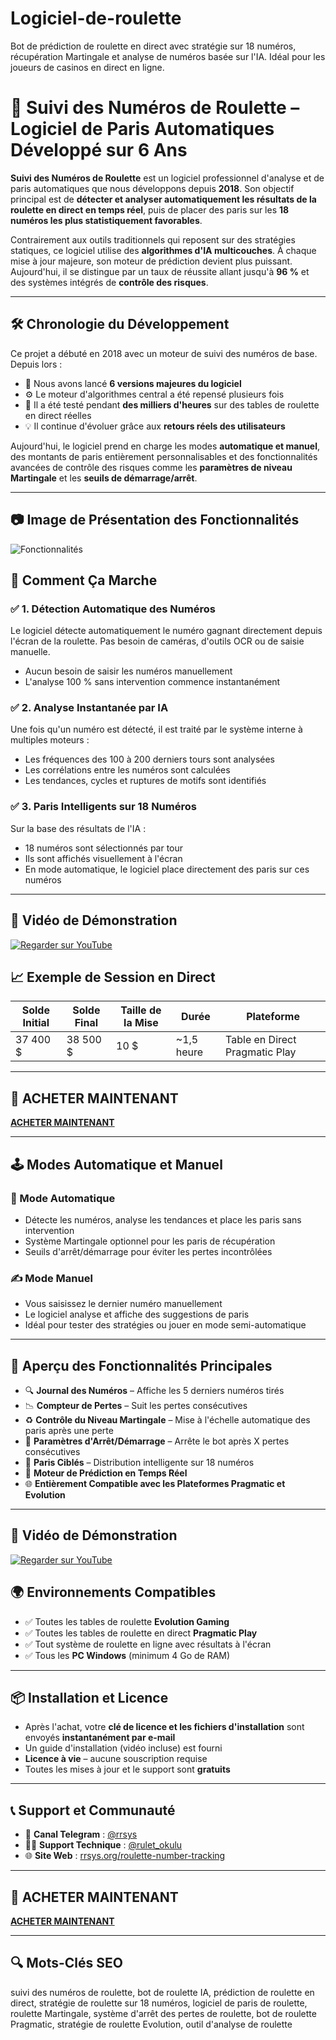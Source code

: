 # Logiciel-de-roulette
Bot de prédiction de roulette en direct avec stratégie sur 18 numéros, récupération Martingale et analyse de numéros basée sur l'IA. Idéal pour les joueurs de casinos en direct en ligne.

# 🧠 Suivi des Numéros de Roulette – Logiciel de Paris Automatiques Développé sur 6 Ans

**Suivi des Numéros de Roulette** est un logiciel professionnel d'analyse et de paris automatiques que nous développons depuis **2018**. Son objectif principal est de **détecter et analyser automatiquement les résultats de la roulette en direct en temps réel**, puis de placer des paris sur les **18 numéros les plus statistiquement favorables**.

Contrairement aux outils traditionnels qui reposent sur des stratégies statiques, ce logiciel utilise des **algorithmes d'IA multicouches**. À chaque mise à jour majeure, son moteur de prédiction devient plus puissant. Aujourd'hui, il se distingue par un taux de réussite allant jusqu'à **96 %** et des systèmes intégrés de **contrôle des risques**.

---

## 🛠️ Chronologie du Développement

Ce projet a débuté en 2018 avec un moteur de suivi des numéros de base. Depuis lors :

- 🔁 Nous avons lancé **6 versions majeures du logiciel**
- ⚙️ Le moteur d'algorithmes central a été repensé plusieurs fois
- 🧪 Il a été testé pendant **des milliers d'heures** sur des tables de roulette en direct réelles
- 💡 Il continue d'évoluer grâce aux **retours réels des utilisateurs**

Aujourd'hui, le logiciel prend en charge les modes **automatique et manuel**, des montants de paris entièrement personnalisables et des fonctionnalités avancées de contrôle des risques comme les **paramètres de niveau Martingale** et les **seuils de démarrage/arrêt**.

---

## 📷 Image de Présentation des Fonctionnalités

![Fonctionnalités](https://rrsys.org/wp-content/uploads/2022/09/Roulette-Number-Tracking-features-overview.png)

## 🤖 Comment Ça Marche

### ✅ 1. Détection Automatique des Numéros

Le logiciel détecte automatiquement le numéro gagnant directement depuis l'écran de la roulette. Pas besoin de caméras, d'outils OCR ou de saisie manuelle.

- Aucun besoin de saisir les numéros manuellement
- L'analyse 100 % sans intervention commence instantanément

### ✅ 2. Analyse Instantanée par IA

Une fois qu'un numéro est détecté, il est traité par le système interne à multiples moteurs :

- Les fréquences des 100 à 200 derniers tours sont analysées
- Les corrélations entre les numéros sont calculées
- Les tendances, cycles et ruptures de motifs sont identifiés

### ✅ 3. Paris Intelligents sur 18 Numéros

Sur la base des résultats de l'IA :

- 18 numéros sont sélectionnés par tour
- Ils sont affichés visuellement à l'écran
- En mode automatique, le logiciel place directement des paris sur ces numéros

---

## 🎥 Vidéo de Démonstration

[![Regarder sur YouTube](https://i.ytimg.com/vi/EwKxHeAxPmk/maxresdefault.jpg)](https://youtu.be/EwKxHeAxPmk?si=eyJwQzLtdvm14X5u)

## 📈 Exemple de Session en Direct

| Solde Initial | Solde Final | Taille de la Mise | Durée      | Plateforme                  |
|---------------|-------------|-------------------|------------|-----------------------------|
| 37 400 $      | 38 500 $    | 10 $              | ~1,5 heure | Table en Direct Pragmatic Play |

---

## 🛒 ACHETER MAINTENANT

[**ACHETER MAINTENANT**](https://rrsys.org/roulette-number-tracking/)

---

## 🕹️ Modes Automatique et Manuel

### 🔄 Mode Automatique

- Détecte les numéros, analyse les tendances et place les paris sans intervention
- Système Martingale optionnel pour les paris de récupération
- Seuils d'arrêt/démarrage pour éviter les pertes incontrôlées

### ✍️ Mode Manuel

- Vous saisissez le dernier numéro manuellement
- Le logiciel analyse et affiche des suggestions de paris
- Idéal pour tester des stratégies ou jouer en mode semi-automatique

---

## 🧩 Aperçu des Fonctionnalités Principales

- 🔍 **Journal des Numéros** – Affiche les 5 derniers numéros tirés
- 📉 **Compteur de Pertes** – Suit les pertes consécutives
- ♻️ **Contrôle du Niveau Martingale** – Mise à l'échelle automatique des paris après une perte
- 🛑 **Paramètres d'Arrêt/Démarrage** – Arrête le bot après X pertes consécutives
- 🎯 **Paris Ciblés** – Distribution intelligente sur 18 numéros
- 🧠 **Moteur de Prédiction en Temps Réel**
- 🌐 **Entièrement Compatible avec les Plateformes Pragmatic et Evolution**

---

## 🎥 Vidéo de Démonstration

[![Regarder sur YouTube](https://i.ytimg.com/vi/UPvD4pJHQvA/maxresdefault.jpg)](https://www.youtube.com/watch?v=M6NJ4FWKcQ8)

## 🌍 Environnements Compatibles

- ✅ Toutes les tables de roulette **Evolution Gaming**
- ✅ Toutes les tables de roulette en direct **Pragmatic Play**
- ✅ Tout système de roulette en ligne avec résultats à l'écran
- ✅ Tous les **PC Windows** (minimum 4 Go de RAM)

---

## 📦 Installation et Licence

- Après l'achat, votre **clé de licence et les fichiers d'installation** sont envoyés **instantanément par e-mail**
- Un guide d'installation (vidéo incluse) est fourni
- **Licence à vie** – aucune souscription requise
- Toutes les mises à jour et le support sont **gratuits**

---

## 📞 Support et Communauté

- 💬 **Canal Telegram** : [@rrsys](https://t.me/rrsys)
- 🧑‍💻 **Support Technique** : [@rulet_okulu](https://telegram.me/rulet_okulu)
- 🌐 **Site Web** : [rrsys.org/roulette-number-tracking](https://rrsys.org/roulette-number-tracking)

---

## 🛒 ACHETER MAINTENANT

[**ACHETER MAINTENANT**](https://rrsys.org/roulette-number-tracking/)

---

## 🔍 Mots-Clés SEO

suivi des numéros de roulette, bot de roulette IA, prédiction de roulette en direct, stratégie de roulette sur 18 numéros, logiciel de paris de roulette, roulette Martingale, système d'arrêt des pertes de roulette, bot de roulette Pragmatic, stratégie de roulette Evolution, outil d'analyse de roulette
